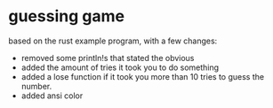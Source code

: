 # guessing game
based on the rust example program, with a few changes:
- removed some println!s that stated the obvious
- added the amount of tries it took you to do something
- added a lose function if it took you more than 10 tries to guess the number.
- added ansi color